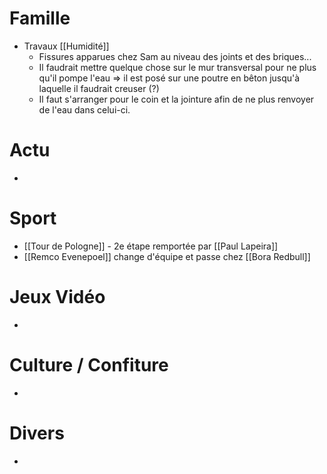 # Famille
- Travaux [[Humidité]]
	- Fissures apparues chez Sam au niveau des joints et des briques...
	- Il faudrait mettre quelque chose sur le mur transversal pour ne plus qu'il pompe l'eau => il est posé sur une poutre en bêton jusqu'à laquelle il faudrait creuser (?)
	- Il faut s'arranger pour le coin et la jointure afin de ne plus renvoyer de l'eau dans celui-ci.
# Actu
- 
# Sport
- [[Tour de Pologne]] - 2e étape remportée par [[Paul Lapeira]]
- [[Remco Evenepoel]] change d'équipe et passe chez [[Bora Redbull]]
# Jeux Vidéo
- 
# Culture / Confiture
- 
# Divers
- 

